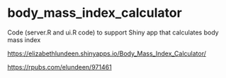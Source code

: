# body_mass_index_calculator
Code (server.R and ui.R code) to support Shiny app that calculates body mass index

https://elizabethlundeen.shinyapps.io/Body_Mass_Index_Calculator/

https://rpubs.com/elundeen/971461
